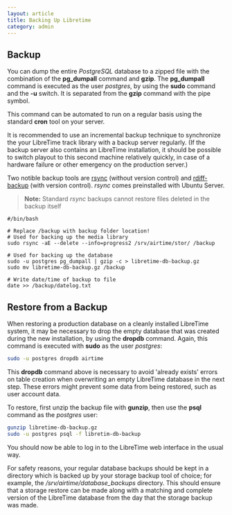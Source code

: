 ```yaml
---
layout: article
title: Backing Up Libretime
category: admin
---
```


## Backup

You can dump the entire *PostgreSQL* database to a zipped file with the combination of the
**pg\_dumpall** command and **gzip**. The **pg\_dumpall** command is executed
as the user *postgres*, by using the **sudo** command and the **-u** switch. It
is separated from the **gzip** command with the pipe symbol.

This command can be automated to run on a regular basis using the standard
**cron** tool on your server.

It is recommended to use an incremental backup technique to synchronize
the your LibreTime track library with a backup server regularly. (If
the backup server also contains an LibreTime installation, it should be possible
to switch playout to this second machine relatively quickly, in case of a
hardware failure or other emergency on the production server.)

Two notible backup tools are [rsync](http://rsync.samba.org/) (without version control) and 
[rdiff-backup](http://www.nongnu.org/rdiff-backup/) (with version control). *rsync* comes
preinstalled with Ubuntu Server.

> **Note:** Standard *rsync* backups cannot restore files deleted in the backup itself

```
#/bin/bash

# Replace /backup with backup folder location!
# Used for backing up the media library
sudo rsync -aE --delete --info=progress2 /srv/airtime/stor/ /backup

# Used for backing up the database
sudo -u postgres pg_dumpall | gzip -c > libretime-db-backup.gz
sudo mv libretime-db-backup.gz /backup

# Write date/time of backup to file
date >> /backup/datelog.txt
```

## Restore from a Backup

When restoring a production database on a cleanly installed LibreTime system, it
may be necessary to drop the empty database that was created during the new
installation, by using the **dropdb** command. Again, this command is executed
with **sudo** as the user *postgres*: 

```bash
sudo -u postgres dropdb airtime
```

This **dropdb** command above is necessary to avoid 'already exists' errors on
table creation when overwriting an empty LibreTime database in the next step.
These errors might prevent some data from being restored, such as user account
data.

To restore, first unzip the backup file with **gunzip**, then use the **psql**
command as the *postgres* user:

```bash
gunzip libretime-db-backup.gz
sudo -u postgres psql -f libretim-db-backup
```

You should now be able to log in to the LibreTime web interface in the usual way.

For safety reasons, your regular database backups should be kept in a directory
which is backed up by your storage backup tool of choice; for example, the
*/srv/airtime/database\_backups* directory. This should ensure that a storage
restore can be made along with a matching and complete version of the LibreTime
database from the day that the storage backup was made. 

